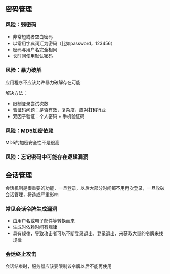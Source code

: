 ## 密码管理

### 风险：弱密码

* 非常短或者空白密码
* 以常用字典词汇为密码（比如password，123456）
* 密码与用户名完全相同
* 长时间使用默认密码

### 风险：暴力破解

应用程序不应该允许暴力破解存在可能

解决方法：

* 限制登录尝试次数
* 验证码问题：是否有效，复杂度，应对**打码**行业
* 双因子验证：个人密码 + 手机验证码

### 风险：MD5加密依赖

MD5的加密安全性不是很高

### 风险：忘记密码中可能存在逻辑漏洞



## 会话管理

会话机制是很重要的功能，一旦登录，以后大部分时间都不用再次登录，一旦攻破会话管理，将造成严重影响

### 常见会话令牌生成漏洞

* 由用户名或电子邮件等转换而来
* 生成时依赖时间有规律
* 具有规律，导致攻击者可以不断登录退出，登录退出，来获取大量的令牌来找规律

### 会话终止攻击

会话结束时，服务器应该要限制该令牌以后不能再使用

